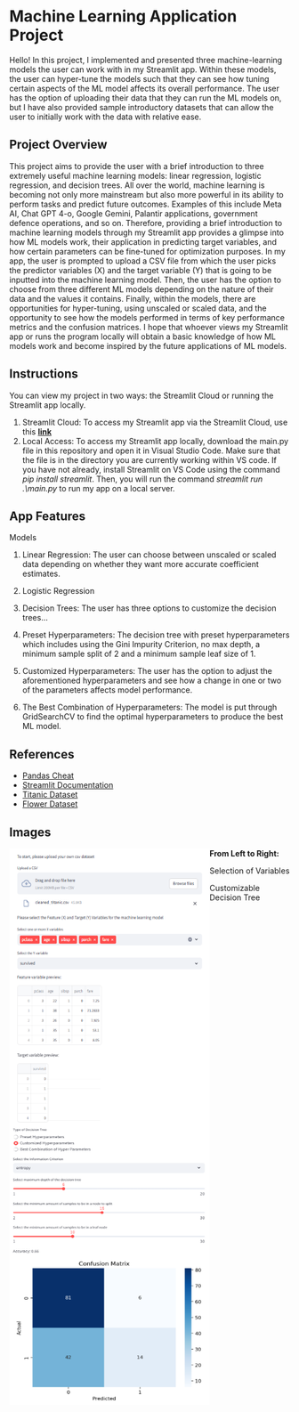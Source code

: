 # Machine Learning Application Project
Hello! In this project, I implemented and presented three machine-learning models the user can work with in my Streamlit app. Within these models, the user can hyper-tune the models such that they can see how tuning certain aspects of the ML model affects its overall performance. The user has the option of uploading their data that they can run the ML models on, but I have also provided sample introductory datasets that can allow the user to initially work with the data with relative ease. 

## Project Overview
This project aims to provide the user with a brief introduction to three extremely useful machine learning models: linear regression, logistic regression, and decision trees. All over the world, machine learning is becoming not only more mainstream but also more powerful in its ability to perform tasks and predict future outcomes. Examples of this include Meta AI, Chat GPT 4-o, Google Gemini, Palantir applications, government defence operations, and so on. Therefore, providing a brief introduction to machine learning models through my Streamlit app provides a glimpse into how ML models work, their application in predicting target variables, and how certain parameters can be fine-tuned for optimization purposes. In my app, the user is prompted to upload a CSV file from which the user picks the predictor variables (X) and the target variable (Y) that is going to be inputted into the machine learning model. Then, the user has the option to choose from three different ML models depending on the nature of their data and the values it contains. Finally, within the models, there are opportunities for hyper-tuning, using unscaled or scaled data, and the opportunity to see how the models performed in terms of key performance metrics and the confusion matrices. I hope that whoever views my Streamlit app or runs the program locally will obtain a basic knowledge of how ML models work and become inspired by the future applications of ML models. 

## Instructions
You can view my project in two ways: the Streamlit Cloud or running the Streamlit app locally. 
1. Streamlit Cloud: To access my Streamlit app via the Streamlit Cloud, use this **[link](https://peri-data-science-portfolio-bclqv6kiypneixue5ptnwv.streamlit.app/)**
2. Local Access: To access my Streamlit app locally, download the main.py file in this repository and open it in Visual Studio Code. Make sure that the file is in the directory you are currently working within VS code. If you have not already, install Streamlit on VS Code using the command *pip install streamlit*. Then, you will run the command *streamlit run .\main.py* to run my app on a local server. 

## App Features 
Models 
1. Linear Regression: The user can choose between unscaled or scaled data depending on whether they want more accurate coefficient estimates.

2. Logistic Regression

3. Decision Trees: The user has three options to customize the decision trees...
   
1. Preset Hyperparameters: The decision tree with preset hyperparameters which includes using the Gini Impurity Criterion, no max depth, a minimum sample split of 2 and a minimum sample leaf size of 1.
   
2. Customized Hyperparameters: The user has the option to adjust the aforementioned hyperparameters and see how a change in one or two of the parameters affects model performance.
   
3. The Best Combination of Hyperparameters: The model is put through GridSearchCV to find the optimal hyperparameters to produce the best ML model.
   
## References 
- [Pandas Cheat](https://pandas.pydata.org/Pandas_Cheat_Sheet.pdf)
- [Streamlit Documentation](https://docs.streamlit.io/)
- [Titanic Dataset](https://www.kaggle.com/c/titanic/data)
- [Flower Dataset](https://www.kaggle.com/datasets/niranjandasmm/irisnumericdatasetcsv)

## Images
<img align="left" width="360" height="500" src="https://github.com/roccoperi/PERI-Data-Science-Portfolio/blob/main/MLStreamlitApp/photos/Selecting%20of%20Variables%20for%20ML%20Model.png"> 
<img align="left" width="360" height="500" src="https://github.com/roccoperi/PERI-Data-Science-Portfolio/blob/main/MLStreamlitApp/photos/Customized%20Decision%20Tree.png"> 

**From Left to Right:**

Selection of Variables       

Customizable Decision Tree 


